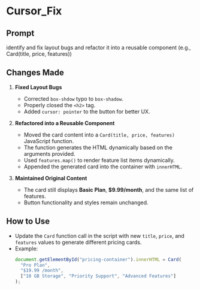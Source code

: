 # Cursor_Fix
## Prompt  
identify and fix layout bugs and refactor it into a reusable component (e.g., Card(title, price, features))

## Changes Made

1. **Fixed Layout Bugs**
   - Corrected `box-shdow` typo to `box-shadow`.
   - Properly closed the `<h2>` tag.
   - Added `cursor: pointer` to the button for better UX.

2. **Refactored into a Reusable Component**
   - Moved the card content into a `Card(title, price, features)` JavaScript function.
   - The function generates the HTML dynamically based on the arguments provided.
   - Used `features.map()` to render feature list items dynamically.
   - Appended the generated card into the container with `innerHTML`.

3. **Maintained Original Content**
   - The card still displays **Basic Plan**, **$9.99/month**, and the same list of features.
   - Button functionality and styles remain unchanged.

## How to Use
- Update the `Card` function call in the script with new `title`, `price`, and `features` values to generate different pricing cards.
- Example:
  ```js
  document.getElementById("pricing-container").innerHTML = Card(
    "Pro Plan",
    "$19.99 /month",
    ["10 GB Storage", "Priority Support", "Advanced Features"]
  );
